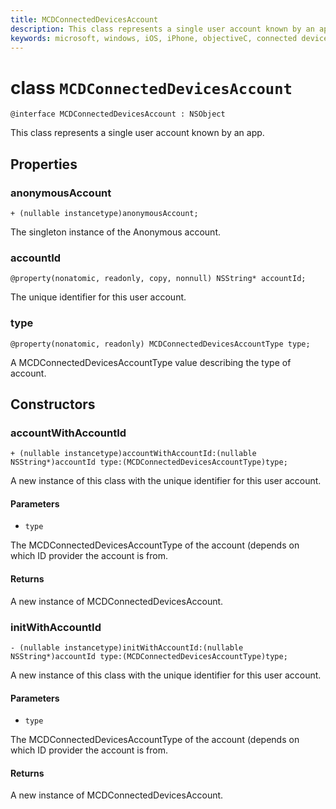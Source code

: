 ```yaml
---
title: MCDConnectedDevicesAccount
description: This class represents a single user account known by an app.
keywords: microsoft, windows, iOS, iPhone, objectiveC, connected devices, Project Rome
---
```


# class `MCDConnectedDevicesAccount`

```
@interface MCDConnectedDevicesAccount : NSObject
```  

This class represents a single user account known by an app.

## Properties

### anonymousAccount
`+ (nullable instancetype)anonymousAccount;`

The singleton instance of the Anonymous account.

### accountId
`@property(nonatomic, readonly, copy, nonnull) NSString* accountId;`

The unique identifier for this user account.

### type
`@property(nonatomic, readonly) MCDConnectedDevicesAccountType type;`

A MCDConnectedDevicesAccountType value describing the type of account.

## Constructors

### accountWithAccountId
`+ (nullable instancetype)accountWithAccountId:(nullable NSString*)accountId type:(MCDConnectedDevicesAccountType)type;`

A new instance of this class with the unique identifier for this user account.

#### Parameters 
* `type` 

The MCDConnectedDevicesAccountType of the account (depends on which ID provider the account is from.

#### Returns
A new instance of MCDConnectedDevicesAccount.

### initWithAccountId
`- (nullable instancetype)initWithAccountId:(nullable NSString*)accountId type:(MCDConnectedDevicesAccountType)type;`

A new instance of this class with the unique identifier for this user account.

#### Parameters 
* `type`

The MCDConnectedDevicesAccountType of the account (depends on which ID provider the account is from.

#### Returns
A new instance of MCDConnectedDevicesAccount.